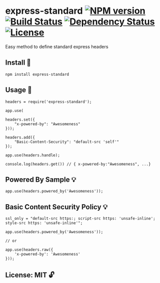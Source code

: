 # express-standard [![NPM version](https://badge.fury.io/js/express-standard.png?branch=master)](https://npmjs.org/package/express-standard) [![Build Status](https://travis-ci.org/angleman/express-standard.png?branch=master)](https://travis-ci.org/angleman/express-standard) [![Dependency Status](https://gemnasium.com/angleman/express-standard.png?branch=master)](https://gemnasium.com/angleman/express-standard) [![License](http://badgr.co/use/MIT.png?bg=%2343d100)](#licensemit)

Easy method to define standard express headers


## Install :hammer:

```
npm install express-standard
```

## Usage :wrench:

```
headers = require('express-standard');

app.use(

headers.set({
    "x-powered-by": "Awesomeness"
}));

headers.add({
    "Basic-Content-Security": "default-src 'self'"
});

app.use(headers.handle);

console.log(headers.get()) // { x-powered-by:"Awesomeness", ...}

```

## Powered By Sample :bulb:

```
app.use(headers.powered_by('Awesomeness'));
```


## Basic Content Security Policy :bulb:

```
ssl_only = "default-src https:; script-src https: 'unsafe-inline'; style-src https: 'unsafe-inline'";

app.use(headers.powered_by('Awesomeness'));

// or

app.use(headers.raw({
    'x-powered-by': 'Awesomeness'
}));
```


## License: MIT :unlock:

